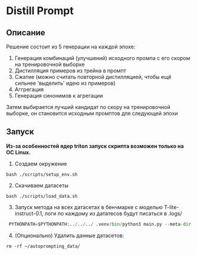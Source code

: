 # Distill Prompt

## Описание

Решение состоит из 5 генерации на каждой эпохе:

1. Генерация комбинаций (улучшений) исходного промпа с его скором на тренировочной выборке
2. Дистилляция примеров из трейна в промпт
3. Сжатие (можно считать повторной дистилляцией, чтобы ещё сильнее 'выделить' идею из примеров)
4. Аггрегация
5. Генерация синонимов к агрегации

Затем выбирается лучший кандидат по скору на тренировочной выборке, он становится исходным промптов для следующей эпохи

## Запуск

**Из-за особенностей ядер triton запуск скрипта возможен только на ОС Linux.**

1. Создаем окружение
```shell
bash ./scripts/setup_env.sh
```
2. Скачиваем датасеты
```shell
bash ./scripts/load_data.sh
```
3. Запуск метода на всех датасетах в бенчмарке с моделью T-lite-instruct-0.1, логи по каждому из дататесов будут писаться в .logs/
```python
 PYTHONPATH=$PYTHONPATH:../../../ .venv/bin/python3 main.py --meta-dir logs/ --model AnatoliiPotapov/T-lite-instruct-0.1
```
4. (Опционально) Удалить данные датасетов:
```shell
rm -rf ~/autoprompting_data/
```